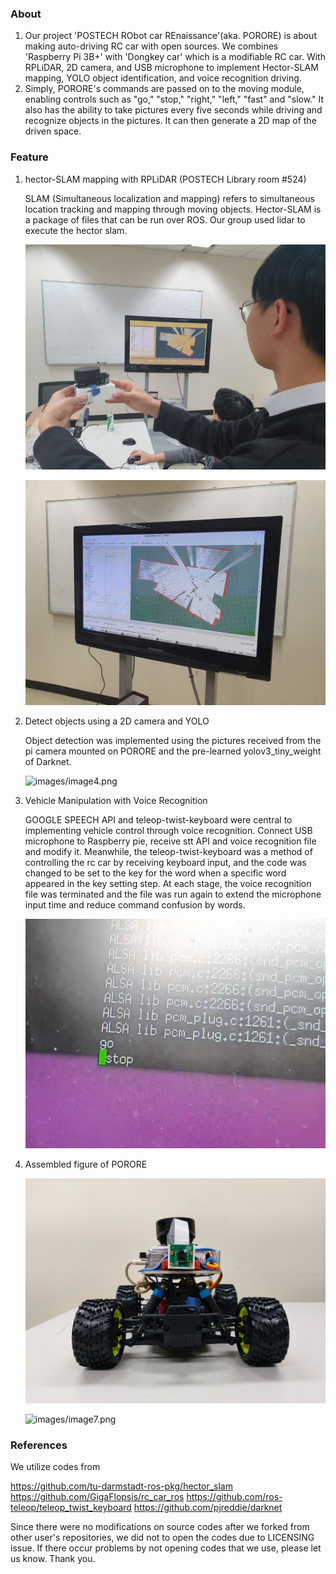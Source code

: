 ### About

1. Our project 'POSTECH RObot car REnaissance'(aka. PORORE) is about making auto-driving RC car with open sources. We combines 'Raspberry Pi 3B+' with 'Dongkey car' which is a modifiable RC car. With RPLiDAR, 2D camera, and USB microphone to implement Hector-SLAM mapping, YOLO object identification, and voice recognition driving.
2. Simply, PORORE's commands are passed on to the moving module, enabling controls such as "go," "stop," "right," "left," "fast" and "slow." It also has the ability to take pictures every five seconds while driving and recognize objects in the pictures. It can then generate a 2D map of the driven space.
    
### Feature

1. hector-SLAM mapping with RPLiDAR (POSTECH Library room #524)

    SLAM (Simultaneous localization and mapping) refers to simultaneous location tracking and mapping through moving objects. Hector-SLAM is a package of files that can be run over ROS. Our group used lidar to execute the hector slam.

    ![images/image2.jpg](images/image2.jpg)

    ![images/image3.jpg](images/image3.jpg)

2. Detect objects using a 2D camera and YOLO

    Object detection was implemented using the pictures received from the pi camera mounted on PORORE and the pre-learned yolov3_tiny_weight of Darknet.

    ![images/image4.png](images/image4.png)

3. Vehicle Manipulation with Voice Recognition

    GOOGLE SPEECH API and teleop-twist-keyboard were central to implementing vehicle control through voice recognition. Connect USB microphone to Raspberry pie, receive stt API and voice recognition file and modify it. Meanwhile, the teleop-twist-keyboard was a method of controlling the rc car by receiving keyboard input, and the code was changed to be set to the key for the word when a specific word appeared in the key setting step. At each stage, the voice recognition file was terminated and the file was run again to extend the microphone input time and reduce command confusion by words.

    ![images/image5.png](images/image5.png)

4. Assembled figure of PORORE

    ![images/image6.png](images/image6.png)

    ![images/image7.png](images/image7.png)


### References
We utilize codes from 

https://github.com/tu-darmstadt-ros-pkg/hector_slam
https://github.com/GigaFlopsis/rc_car_ros
https://github.com/ros-teleop/teleop_twist_keyboard
https://github.com/pjreddie/darknet

Since there were no modifications on source codes after we forked from other user's repositories, we did not to open the codes due to LICENSING issue. If there occur problems by not opening codes that we use, please let us know. Thank you.
